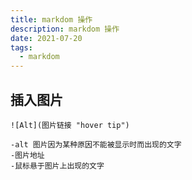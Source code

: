 ```yaml
---
title: markdom 操作
description: markdom 操作
date: 2021-07-20
tags:
  - markdom
---
```


## 插入图片
```
![Alt](图片链接 "hover tip")

-alt 图片因为某种原因不能被显示时而出现的文字
-图片地址
-鼠标悬于图片上出现的文字
```


